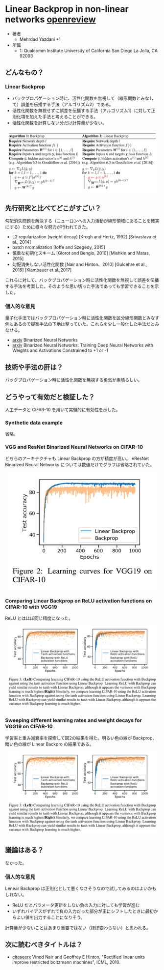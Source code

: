 # Linear Backprop in non-linear networks [openreview](https://openreview.net/forum?id=ByfPDyrYim)

- 著者
    - Mehrdad Yazdani *1
- 所属
    - 1: Qualcomm Institute University of California San Diego La Jolla, CA 92093


## どんなもの？
### Linear Backprop
- バックプロパゲーション時に、活性化関数を無視して（線形関数とみなして）誤差を伝播する手法（アルゴリズム2）である。
- 活性化関数を無視せずに誤差を伝播する手法（アルゴリズム1）に対して正則化項を加えた手法と考えることができる。
- 活性化関数を計算しない分だけ計算量が少ない。

![アルゴリズム1-2](alg_1to2.jpg)


## 先行研究と比べてどこがすごい？
勾配消失問題を解決する（ニューロンへの入力活動が線形領域にあることを確実にする）ために様々な努力が行われてきた。

- L2 regularization (weight decay) [Krogh and Hertz, 1992] [Srivastava et al., 2014]
- batch nromalization [Ioffe and Szegedy, 2015]
- 慎重な初期化スキーム [Glorot and Bengio, 2010] [Mishkin and Matas, 2015]
- 勾配消失しない活性化関数 [Nair and Hinton、2010] [Gulcehre et al., 2016] [Klambauer et al.,2017]

これらに対して、バックプロパゲーション時に活性化関数を無視して誤差を伝播する手法を考案した。そのような思い切った手法であっても学習できることを示した。

### 個人的な意見
量子化手法ではバックプロパゲーション時に活性化関数を区分線形関数とみなす例もあるので提案手法の下地は整っていた。これらを少し一般化した手法だとみなせる。

- [arxiv](https://arxiv.org/abs/1602.02505) Binarized Neural Networks
- [arxiv](https://arxiv.org/abs/1602.02830) Binarized Neural Networks: Training Deep Neural Networks with Weights and Activations Constrained to +1 or -1


## 技術や手法の肝は？
バックプロパゲーション時に活性化関数を無視する勇気が素晴らしい。


## どうやって有効だと検証した？
人工データと CIFAR-10 を用いて実験的に有効性を示した。

### Synthetic data example
省略。

### VGG and ResNet Binarized Neural Networks on CIFAR-10
どちらのアーキテクチャも Linear Backprop の方が精度が高い。
※ResNet Binarized Neural Networks については数値だけでグラフは省略されていた。

![図2](fig_2.jpg)

### Comparing Linear Backprop on ReLU activation functions on CIFAR-10 with VGG19
ReLU とはほぼ同じ精度になった。

![図3](fig_3.jpg)

### Sweeping different learning rates and weight decays for VGG19 on CIFAR-10
学習率と重み減衰率を探索して図2の結果を得た。明るい色の線が Backprop、暗い色の線が Linear Backpro の結果である。

![図4](fig_3.jpg)


## 議論はある？
なかった。

### 個人的な意見
Lenear Backprop は正則化として悪くなさそうなので試してみるのはよいかもしれない。

- ReLU だとパラメータ更新をしない負の入力に対しても学習が進む
- いずれバイアスがずれて負の入力だった部分が正にシフトしたときに最初からよい値を出力することになりそう。

計算量が少ないことはあまり重要ではない（ほぼ変わらない）と思われる。


## 次に読むべきタイトルは？
- [citeseerx](http://citeseerx.ist.psu.edu/viewdoc/summary?doi=10.1.1.165.6419&rank=1) Vinod Nair and Geoffrey E Hinton, "Rectified linear units improve restricted boltzmann machines", ICML, 2010.

